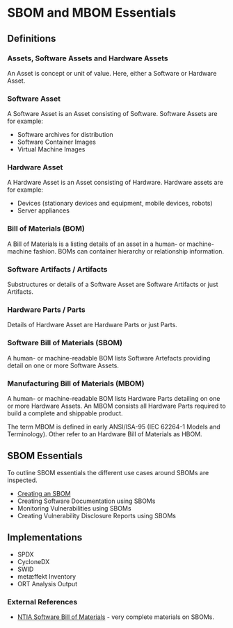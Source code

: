 # SBOM and MBOM Essentials

## Definitions

### Assets, Software Assets and Hardware Assets
An Asset is concept or unit of value. Here, either a Software or Hardware Asset.

### Software Asset
A Software Asset is an Asset consisting of Software. Software Assets are for example:
* Software archives for distribution
* Software Container Images
* Virtual Machine Images

### Hardware Asset
A Hardware Asset is an Asset consisting of Hardware. Hardware assets are for example:
* Devices (stationary devices and equipment, mobile devices, robots)
* Server appliances

### Bill of Materials (BOM)

A Bill of Materials is a listing details of an asset in a human- or 
machine-machine fashion. BOMs can container hierarchy or relationship information.

### Software Artifacts / Artifacts

Substructures or details of a Software Asset are Software Artifacts or just 
Artifacts.

### Hardware Parts / Parts

Details of Hardware Asset are Hardware Parts or just Parts.

### Software Bill of Materials (SBOM)

A human- or machine-readable BOM lists Software Artefacts providing detail 
on one or more Software Assets.

### Manufacturing Bill of Materials (MBOM)

A human- or machine-readable BOM lists Hardware Parts detailing on one or 
more Hardware Assets. An MBOM consists all Hardware Parts required to build a 
complete and shippable product.

The term MBOM is defined in early ANSI/ISA-95 (IEC 62264-1 Models and Terminology).
Other refer to an Hardware Bill of Materials as HBOM.

## SBOM Essentials

To outline SBOM essentials the different use cases around SBOMs are inspected.

* [Creating an SBOM](docs/sbom-create.md)
* Creating Software Documentation using SBOMs
* Monitoring Vulnerabilities using SBOMs
* Creating Vulnerability Disclosure Reports using SBOMs

## Implementations

* SPDX
* CycloneDX
* SWID
* metæffekt Inventory
* ORT Analysis Output

### External References

* [NTIA Software Bill of Materials](https://ntia.gov/SBOM) - very complete materials on SBOMs.
